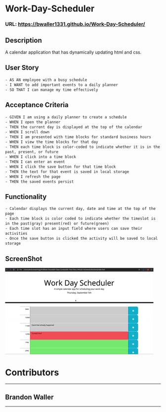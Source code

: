 # Work-Day-Scheduler

### URL: https://bwaller1331.github.io/Work-Day-Scheduler/
## Description
A calendar application that has dynamically updating html and css.

## User Story
```
- AS AN employee with a busy schedule
- I WANT to add important events to a daily planner
- SO THAT I can manage my time effectively
```

## Acceptance Criteria
```
- GIVEN I am using a daily planner to create a schedule
- WHEN I open the planner
- THEN the current day is displayed at the top of the calendar
- WHEN I scroll down
- THEN I am presented with time blocks for standard business hours
- WHEN I view the time blocks for that day
- THEN each time block is color-coded to indicate whether it is in the past, present, or future
- WHEN I click into a time block
- THEN I can enter an event
- WHEN I click the save button for that time block
- THEN the text for that event is saved in local storage
- WHEN I refresh the page
- THEN the saved events persist
```

## Functionality
```
- Calendar displays the current day, date and time at the top of the page
- Each time block is color coded to indicate whether the timeslot is in the past(gray) present(red) or future(green)
- Each time slot has an input field where users can save their activities
- Once the save button is clicked the activity will be saved to local storage
```
## ScreenShot
![](assets\imgs\05-third-party-apis-homework-demo.gif)

# Contributors
***

## Brandon Waller
***